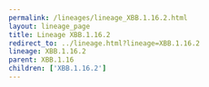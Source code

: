 ```yaml
---
permalink: /lineages/lineage_XBB.1.16.2.html
layout: lineage_page
title: Lineage XBB.1.16.2
redirect_to: ../lineage.html?lineage=XBB.1.16.2
lineage: XBB.1.16.2
parent: XBB.1.16
children: ['XBB.1.16.2']
---
```

